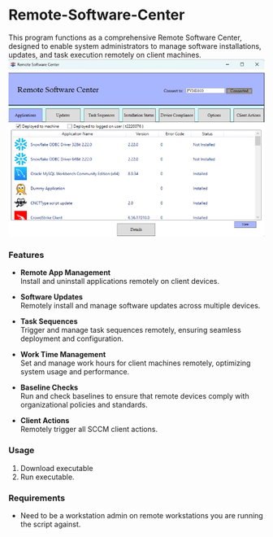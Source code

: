# Remote-Software-Center
This program functions as a comprehensive Remote Software Center, designed to enable system administrators to manage software installations, updates, and task execution remotely on client machines. 
![alt text](RSC.png)
### Features

- **Remote App Management**  
  Install and uninstall applications remotely on client devices.

- **Software Updates**  
  Remotely install and manage software updates across multiple devices.

- **Task Sequences**  
  Trigger and manage task sequences remotely, ensuring seamless deployment and configuration.

- **Work Time Management**  
  Set and manage work hours for client machines remotely, optimizing system usage and performance.

- **Baseline Checks**  
  Run and check baselines to ensure that remote devices comply with organizational policies and standards.

- **Client Actions**  
  Remotely trigger all SCCM client actions.

### Usage

1. Download executable
2. Run executable.

### Requirements

- Need to be a workstation admin on remote workstations you are running the script against. 
